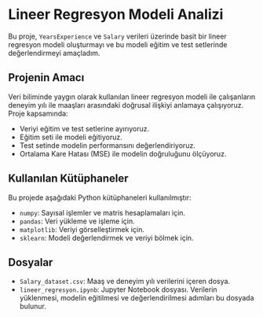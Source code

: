 # Lineer Regresyon Modeli Analizi

Bu proje, `YearsExperience` ve `Salary` verileri üzerinde basit bir lineer regresyon modeli oluşturmayı ve bu modeli eğitim ve test setlerinde değerlendirmeyi amaçladım.

## Projenin Amacı

Veri biliminde yaygın olarak kullanılan lineer regresyon modeli ile çalışanların deneyim yılı ile maaşları arasındaki doğrusal ilişkiyi anlamaya çalışıyoruz. Proje kapsamında:
- Veriyi eğitim ve test setlerine ayırıyoruz.
- Eğitim seti ile modeli eğitiyoruz.
- Test setinde modelin performansını değerlendiriyoruz.
- Ortalama Kare Hatası (MSE) ile modelin doğruluğunu ölçüyoruz.

## Kullanılan Kütüphaneler

Bu projede aşağıdaki Python kütüphaneleri kullanılmıştır:
- `numpy`: Sayısal işlemler ve matris hesaplamaları için.
- `pandas`: Veri yükleme ve işleme için.
- `matplotlib`: Veriyi görselleştirmek için.
- `sklearn`: Modeli değerlendirmek ve veriyi bölmek için.

## Dosyalar

- `Salary_dataset.csv`: Maaş ve deneyim yılı verilerini içeren dosya.
- `lineer_regresyon.ipynb`: Jupyter Notebook dosyası. Verilerin yüklenmesi, modelin eğitilmesi ve değerlendirilmesi adımları bu dosyada bulunur.
